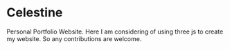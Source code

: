 # Celestine
Personal Portfolio Website. Here I am considering of using three js to create my website. So any contributions are welcome.
